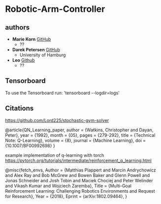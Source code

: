 # Robotic-Arm-Controller

## authors
- **Marie Korn** [GitHub](https://github.com/markorn1612)  
  - ??
- **Darek Petersen** [GitHub](https://github.com/BlueCl0wn) 
  - University of Hamburg  
- **Leo**  [Github](??)
  - ??

## Tensorboard
To use the Tensorboard run:
'tensorboard --logdir=logs'

## Citations

https://github.com/Lord225/stochastic-gym-solver



@article{QN_Learning_paper,
author = {Watkins, Christopher and Dayan, Peter},
year = {1992},
month = {05},
pages = {279-292},
title = {Technical Note: Q-Learning},
volume = {8},
journal = {Machine Learning},
doi = {10.1007/BF00992698}
}

example implementation of q-learning with torch
https://pytorch.org/tutorials/intermediate/reinforcement_q_learning.html

@misc{fetch_envs,
  Author = {Matthias Plappert and Marcin Andrychowicz and Alex Ray and Bob McGrew and Bowen Baker and Glenn Powell and Jonas Schneider and Josh Tobin and Maciek Chociej and Peter Welinder and Vikash Kumar and Wojciech Zaremba},
  Title = {Multi-Goal Reinforcement Learning: Challenging Robotics Environments and Request for Research},
  Year = {2018},
  Eprint = {arXiv:1802.09464},
}